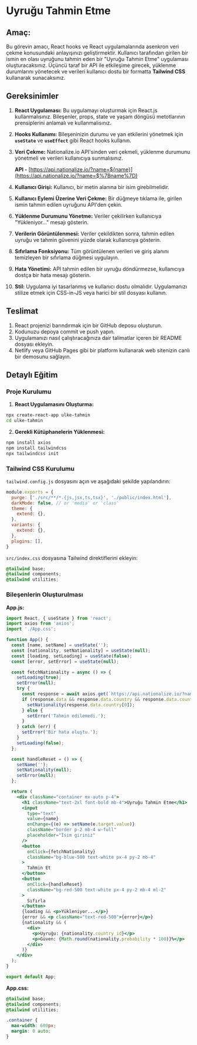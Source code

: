 # Uyruğu Tahmin Etme

## **Amaç:**

Bu görevin amacı, React hooks ve React uygulamalarında asenkron veri çekme konusundaki anlayışınızı geliştirmektir. Kullanıcı tarafından girilen bir ismin en olası uyruğunu tahmin eden bir "Uyruğu Tahmin Etme" uygulaması oluşturacaksınız. Üçüncü taraf bir API ile etkileşime girecek, yüklenme durumlarını yönetecek ve verileri kullanıcı dostu bir formatta **Tailwind CSS** kullanarak sunacaksınız.

## Gereksinimler

1. **React Uygulaması:** Bu uygulamayı oluşturmak için React.js kullanmalısınız. Bileşenler, props, state ve yaşam döngüsü metotlarının prensiplerini anlamalı ve kullanmalısınız.
2. **Hooks Kullanımı:** Bileşeninizin durumu ve yan etkilerini yönetmek için **`useState`** ve **`useEffect`** gibi React hooks kullanın.
3. **Veri Çekme:** Nationalize.io API'sinden veri çekmeli, yüklenme durumunu yönetmeli ve verileri kullanıcıya sunmalısınız.

    **API -** [https://api.nationalize.io/?name=${name}](https://api.nationalize.io/?name=$%7Bname%7D)

4. **Kullanıcı Girişi:** Kullanıcı, bir metin alanına bir isim girebilmelidir.
5. **Kullanıcı Eylemi Üzerine Veri Çekme:** Bir düğmeye tıklama ile, girilen ismin tahmin edilen uyruğunu API'den çekin.
6. **Yüklenme Durumunu Yönetme:** Veriler çekilirken kullanıcıya "Yükleniyor..." mesajı gösterin.
7. **Verilerin Görüntülenmesi:** Veriler çekildikten sonra, tahmin edilen uyruğu ve tahmin güvenini yüzde olarak kullanıcıya gösterin.
8. **Sıfırlama Fonksiyonu:** Tüm görüntülenen verileri ve giriş alanını temizleyen bir sıfırlama düğmesi uygulayın.
9. **Hata Yönetimi:** API tahmin edilen bir uyruğu döndürmezse, kullanıcıya dostça bir hata mesajı gösterin.
10. **Stil:** Uygulama iyi tasarlanmış ve kullanıcı dostu olmalıdır. Uygulamanızı stilize etmek için CSS-in-JS veya harici bir stil dosyası kullanın.

## Teslimat

1. React projenizi barındırmak için bir GitHub deposu oluşturun.
2. Kodunuzu depoya commit ve push yapın.
3. Uygulamanızı nasıl çalıştıracağınıza dair talimatlar içeren bir README dosyası ekleyin.
4. Netlify veya GitHub Pages gibi bir platform kullanarak web sitenizin canlı bir demosunu sağlayın.

## Detaylı Eğitim

### Proje Kurulumu

1. **React Uygulamasını Oluşturma:**

```bash
npx create-react-app ulke-tahmin
cd ulke-tahmin
```

2. **Gerekli Kütüphanelerin Yüklenmesi:**

```bash
npm install axios
npm install tailwindcss
npx tailwindcss init
```

### Tailwind CSS Kurulumu

`tailwind.config.js` dosyasını açın ve aşağıdaki şekilde yapılandırın:

```js
module.exports = {
  purge: ['./src/**/*.{js,jsx,ts,tsx}', './public/index.html'],
  darkMode: false, // or 'media' or 'class'
  theme: {
    extend: {},
  },
  variants: {
    extend: {},
  },
  plugins: [],
}
```

`src/index.css` dosyasına Tailwind direktiflerini ekleyin:

```css
@tailwind base;
@tailwind components;
@tailwind utilities;
```

### Bileşenlerin Oluşturulması

**App.js:**

```jsx
import React, { useState } from 'react';
import axios from 'axios';
import './App.css';

function App() {
  const [name, setName] = useState('');
  const [nationality, setNationality] = useState(null);
  const [loading, setLoading] = useState(false);
  const [error, setError] = useState(null);

  const fetchNationality = async () => {
    setLoading(true);
    setError(null);
    try {
      const response = await axios.get(`https://api.nationalize.io/?name=${name}`);
      if (response.data && response.data.country && response.data.country.length > 0) {
        setNationality(response.data.country[0]);
      } else {
        setError('Tahmin edilemedi.');
      }
    } catch (err) {
      setError('Bir hata oluştu.');
    }
    setLoading(false);
  };

  const handleReset = () => {
    setName('');
    setNationality(null);
    setError(null);
  };

  return (
    <div className="container mx-auto p-4">
      <h1 className="text-2xl font-bold mb-4">Uyruğu Tahmin Etme</h1>
      <input
        type="text"
        value={name}
        onChange={(e) => setName(e.target.value)}
        className="border p-2 mb-4 w-full"
        placeholder="İsim giriniz"
      />
      <button
        onClick={fetchNationality}
        className="bg-blue-500 text-white px-4 py-2 mb-4"
      >
        Tahmin Et
      </button>
      <button
        onClick={handleReset}
        className="bg-red-500 text-white px-4 py-2 mb-4 ml-2"
      >
        Sıfırla
      </button>
      {loading && <p>Yükleniyor...</p>}
      {error && <p className="text-red-500">{error}</p>}
      {nationality && (
        <div>
          <p>Uyruğu: {nationality.country_id}</p>
          <p>Güven: {Math.round(nationality.probability * 100)}%</p>
        </div>
      )}
    </div>
  );
}

export default App;
```

**App.css:**

```css
@tailwind base;
@tailwind components;
@tailwind utilities;

.container {
  max-width: 600px;
  margin: 0 auto;
}
```
